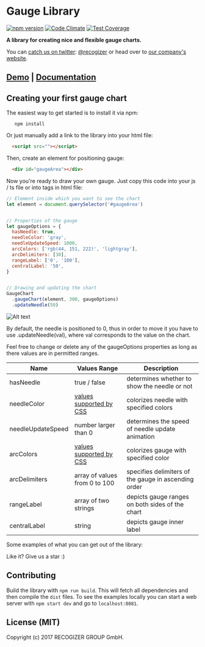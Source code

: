 # Gauge Library

[![npm version]()]()
[![Code Climate]()]()
[![Test Coverage]()]()

**A library for creating nice and flexible gauge charts.**

You can [catch us on twitter](https://twitter.com/recogizer): [@recogizer](https://twitter.com/recogizer) or head over to [our company's website](http://www.recogizer.com/).

## [Demo]() | [Documentation]()

## Creating your first gauge chart

The easiest way to get started is to install it via npm:

```
   npm install 
```

Or just manually add a link to the library into your html file:

```html
  <script src=""></script>
```

Then, create an element for positioning gauge:

```html
  <div id="gaugeArea"></div>
```

Now you're ready to draw your own gauge.
Just copy this code into your js / ts file or into *<script> </script>* tags in html file:

```javascript
// Element inside which you want to see the chart
let element = document.querySelector('#gaugeArea')


// Properties of the gauge
let gaugeOptions = {
  hasNeedle: true,
  needleColor: 'gray',
  needleUpdateSpeed: 1000,
  arcColors: ['rgb(44, 151, 222)', 'lightgray'],
  arcDelimiters: [30],
  rangeLabel: ['0', '100'],
  centralLabel: '50',
}


// Drawing and updating the chart
GaugeChart
  .gaugeChart(element, 300, gaugeOptions)
  .updateNeedle(50)
```

![Alt text](http://i64.tinypic.com/k363df.png "Optional Title")

By default, the needle is positioned to 0, thus in order to move it you have to use .updateNeedle(val), where val corresponds to the value on the chart.

Feel free to change or delete any of the gaugeOptions properties as long as there values are in permitted ranges.

| Name | Values Range | Description |
| ---- | ------------ | ----------- |
| hasNeedle | true / false | determines whether to show the needle or not |
| needleColor | [values supported by CSS](https://www.w3schools.com/colors/default.asp) | colorizes needle with specified colors |
| needleUpdateSpeed | number larger than 0 | determines the speed of needle update animation |
| arcColors | [values supported by CSS](https://www.w3schools.com/colors/default.asp) | colorizes gauge with specified color |
| arcDelimiters | array of values from 0 to 100 | specifies delimiters of the gauge in ascending order |
| rangeLabel | array of two strings | depicts gauge ranges on both sides of the chart |
| centralLabel | string | depicts gauge inner label |

Some examples of what you can get out of the library:


Like it? Give us a star :)

## Contributing
Build the library with `npm run build`. This will fetch all dependencies and then compile the `dist` files. To see the examples locally you can start a web server with `npm start dev` and go to `localhost:8081`.

## License (MIT)
Copyright (c) 2017 RECOGIZER GROUP GmbH.
